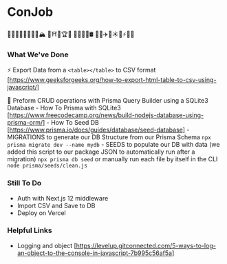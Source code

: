 # ConJob
🐐🦄🐫🦅🦢🌲🍇🍄🏔️	🏰⛩️🌈🏆🎯
🚚🚧🛑🚦🛢️	🚊🛴✈️🚀☀️🌛⚡🔥🌊

### What We've Done
⚡ Export Data from a ```<table></table>``` to CSV format [https://www.geeksforgeeks.org/how-to-export-html-table-to-csv-using-javascript/]

🦄 Preform CRUD operations with Prisma Query Builder using a SQLite3 Database
    - How To Prisma with SQLite3 [https://www.freecodecamp.org/news/build-nodejs-database-using-prisma-orm/]
    - How To Seed DB [https://www.prisma.io/docs/guides/database/seed-database]
    - MIGRATIONS to generate our DB Structure from our Prisma Schema 
      ```npx prisma migrate dev --name mydb```
    - SEEDS to populate our DB with data (we added this script to our package JSON to automatically run after a migration)
      ```npx prisma db seed```
        or manually run each file by itself in the CLI
      ```node prisma/seeds/clean.js```

### Still To Do
- Auth with Next.js 12 middleware
- Import CSV and Save to DB
- Deploy on Vercel

### Helpful Links
- Logging and object [https://levelup.gitconnected.com/5-ways-to-log-an-object-to-the-console-in-javascript-7b995c56af5a]

